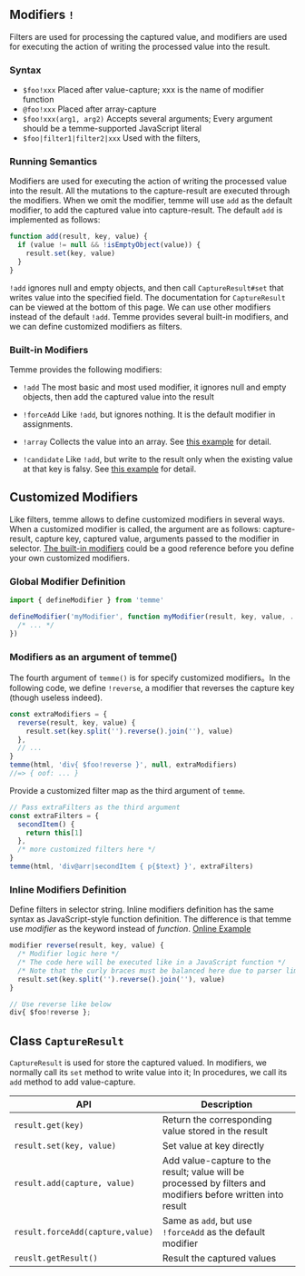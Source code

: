 ## Modifiers `!`

Filters are used for processing the captured value, and modifiers are used for executing the action of writing the processed value into the result.

### Syntax

- `$foo!xxx` Placed after value-capture; xxx is the name of modifier function
- `@foo!xxx` Placed after array-capture
- `$foo!xxx(arg1, arg2)` Accepts several arguments; Every argument should be a temme-supported JavaScript literal
- `$foo|filter1|filter2|xxx` Used with the filters,

### Running Semantics

Modifiers are used for executing the action of writing the processed value into the result. All the mutations to the capture-result are executed through the modifiers. When we omit the modifier, temme will use `add` as the default modifier, to add the captured value into capture-result. The default `add` is implemented as follows:

```JavaScript
function add(result, key, value) {
  if (value != null && !isEmptyObject(value)) {
    result.set(key, value)
  }
}
```

`!add` ignores null and empty objects, and then call `CaptureResult#set` that writes value into the specified field. The documentation for `CaptureResult` can be viewed at the bottom of this page. We can use other modifiers instead of the default `!add`. Temme provides several built-in modifiers, and we can define customized modifiers as filters.

### Built-in Modifiers

Temme provides the following modifiers:

- `!add` The most basic and most used modifier, it ignores null and empty objects, then add the captured value into the result

- `!forceAdd` Like `!add`, but ignores nothing. It is the default modifier in assignments.

- `!array` Collects the value into an array. See [this example](https://temme.js.org?example=modifier-array) for detail.

- `!candidate` Like `!add`, but write to the result only when the existing value at that key is falsy. See [this example](https://temme.js.org?example=modifier-spread) for detail.

## Customized Modifiers

Like filters, temme allows to define customized modifiers in several ways. When a customized modifier is called, the argument are as follows: capture-result, capture key, captured value, arguments passed to the modifier in selector. [The built-in modifiers](/packages/temme/src/modifiers.ts) could be a good reference before you define your own customized modifiers.

### Global Modifier Definition

```JavaScript
import { defineModifier } from 'temme'

defineModifier('myModifier', function myModifier(result, key, value, ...args) {
  /* ... */
})
```

### Modifiers as an argument of temme()

The fourth argument of `temme()` is for specify customized modifiers。In the following code, we define `!reverse`, a modifier that reverses the capture key (though useless indeed).

```JavaScript
const extraModifiers = {
  reverse(result, key, value) {
    result.set(key.split('').reverse().join(''), value)
  },
  // ...
}
temme(html, 'div{ $foo!reverse }', null, extraModifiers)
//=> { oof: ... }
```

Provide a customized filter map as the third argument of `temme`.

```JavaScript
// Pass extraFilters as the third argument
const extraFilters = {
  secondItem() {
    return this[1]
  },
  /* more customized filters here */
}
temme(html, 'div@arr|secondItem { p{$text} }', extraFilters)
```

### Inline Modifiers Definition

Define filters in selector string. Inline modifiers definition has the same syntax as JavaScript-style function definition. The difference is that temme use _modifier_ as the keyword instead of _function_. [Online Example](https://temme.js.org/?example=modifier-reverse)

```javascript
modifier reverse(result, key, value) {
  /* Modifier logic here */
  /* The code here will be executed like in a JavaScript function */
  /* Note that the curly braces must be balanced here due to parser limitations. */
  result.set(key.split('').reverse().join(''), value)
}

// Use reverse like below
div{ $foo!reverse };
```

## Class `CaptureResult`

`CaptureResult` is used for store the captured valued. In modifiers, we normally call its `set` method to write value into it; In procedures, we call its `add` method to add value-capture.

| API                              | Description                                                                                                  |
| -------------------------------- | ------------------------------------------------------------------------------------------------------------ |
| `result.get(key)`                | Return the corresponding value stored in the result                                                          |
| `result.set(key, value)`         | Set value at key directly                                                                                    |
| `result.add(capture, value)`     | Add value-capture to the result; value will be processed by filters and modifiers before written into result |
| `result.forceAdd(capture,value)` | Same as `add`, but use `!forceAdd` as the default modifier                                                   |
| `reuslt.getResult()`             | Result the captured values                                                                                   |
